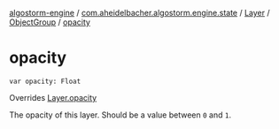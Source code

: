[algostorm-engine](../../../index.md) / [com.aheidelbacher.algostorm.engine.state](../../index.md) / [Layer](../index.md) / [ObjectGroup](index.md) / [opacity](.)

# opacity

`var opacity: Float`

Overrides [Layer.opacity](../opacity.md)

The opacity of this layer. Should be a value between `0` and `1`.

